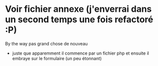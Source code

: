 # Voir fichier annexe (j'enverrai dans un second temps une fois refactoré :P)

By the way pas grand chose de nouveau 
* juste que apparemment il commence par un fichier php et ensuite il embraye sur le formulaire (un peu étonnant)
